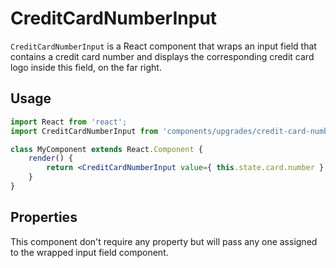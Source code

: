 # CreditCardNumberInput

`CreditCardNumberInput` is a React component that wraps an input field that contains a credit card number and displays the corresponding credit card logo inside this field, on the far right.

## Usage

```jsx
import React from 'react';
import CreditCardNumberInput from 'components/upgrades/credit-card-number-input';

class MyComponent extends React.Component {
	render() {
		return <CreditCardNumberInput value={ this.state.card.number } />;
	}
}
```

## Properties

This component don't require any property but will pass any one assigned to the wrapped input field component.
